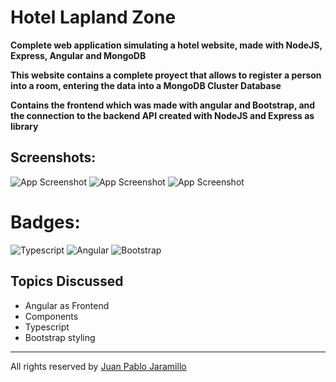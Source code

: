 # Hotel Lapland Zone

**Complete web application simulating a hotel website, made with NodeJS, Express, Angular and MongoDB**

**This website contains a complete proyect that allows to register a person into a room, entering the data into a MongoDB Cluster Database**

**Contains the frontend which was made with angular and Bootstrap, and the connection to the backend API created with NodeJS and Express as library**

## Screenshots:

![App Screenshot](https://scontent.feoh3-1.fna.fbcdn.net/v/t1.15752-9/354530483_957700398899192_4626078996180841809_n.png?_nc_cat=105&ccb=1-7&_nc_sid=ae9488&_nc_eui2=AeG6qLawfG7jDmeslfl9RxzVwpJ231-mjkLCknbfX6aOQnKoXbAdNrlp4XV88KVXcta_2bPI8mJd07w8ROVudU0E&_nc_ohc=4jv5o1L0swUAX8X1j9I&_nc_ht=scontent.feoh3-1.fna&oh=03_AdRmqEEJPsSWJuS2ccNiaENTn6Fn57BwZ_ynPnlv5eRrHg&oe=64C1D934)
![App Screenshot](https://scontent.feoh1-1.fna.fbcdn.net/v/t1.15752-9/356472552_652449299714361_2887901910484368731_n.png?_nc_cat=109&ccb=1-7&_nc_sid=ae9488&_nc_eui2=AeEZNQrA5wTnMYmm3HqV0eoPPhd01Q9bCpw-F3TVD1sKnEXSh5KbS7gGVCDgAcMYxx_72b4i3SXRfojTw1buelIJ&_nc_ohc=e8ehwXIs8oIAX-aOGD4&_nc_ht=scontent.feoh1-1.fna&oh=03_AdRTcnw8hdcgIpmLPsJNu43ndfa1HK9Gr169keUs6JYO4w&oe=64C00C4E)
![App Screenshot](https://scontent.feoh1-1.fna.fbcdn.net/v/t1.15752-9/356472552_652449299714361_2887901910484368731_n.png?_nc_cat=109&ccb=1-7&_nc_sid=ae9488&_nc_eui2=AeEZNQrA5wTnMYmm3HqV0eoPPhd01Q9bCpw-F3TVD1sKnEXSh5KbS7gGVCDgAcMYxx_72b4i3SXRfojTw1buelIJ&_nc_ohc=e8ehwXIs8oIAX-aOGD4&_nc_ht=scontent.feoh1-1.fna&oh=03_AdRTcnw8hdcgIpmLPsJNu43ndfa1HK9Gr169keUs6JYO4w&oe=64C00C4E)

# Badges: 	
![Typescript](https://img.shields.io/badge/TypeScript-007ACC?style=for-the-badge&logo=typescript&logoColor=white)
![Angular](https://img.shields.io/badge/Angular-DD0031?style=for-the-badge&logo=angular&logoColor=white)
![Bootstrap](https://img.shields.io/badge/Bootstrap-563D7C?style=for-the-badge&logo=bootstrap&logoColor=white)
 
 ## Topics Discussed
 * Angular as Frontend
 * Components
 * Typescript
 * Bootstrap styling
 * *** 
All rights reserved by [Juan Pablo Jaramillo](https://github.com/Pablogiraldo96)
